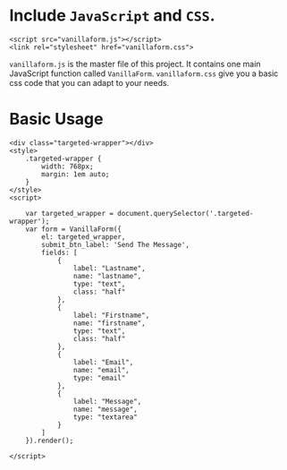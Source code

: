 # Include `JavaScript` and `CSS`.

```
<script src="vanillaform.js"></script>
<link rel="stylesheet" href="vanillaform.css">
```

`vanillaform.js` is the master file of this project. It contains one main JavaScript function called `VanillaForm`.
`vanillaform.css` give you a basic css code that you can adapt to your needs.

# Basic Usage

```
<div class="targeted-wrapper"></div>
<style>
    .targeted-wrapper { 
        width: 768px;
        margin: 1em auto;
    }
</style>
<script>

    var targeted_wrapper = document.querySelector('.targeted-wrapper');
    var form = VanillaForm({
        el: targeted_wrapper,
        submit_btn_label: 'Send The Message',
        fields: [
            {
                label: "Lastname",
                name: "lastname",
                type: "text",
                class: "half"
            },
            {
                label: "Firstname",
                name: "firstname",
                type: "text",
                class: "half"
            },
            {
                label: "Email",
                name: "email",
                type: "email"
            },
            {
                label: "Message",
                name: "message",
                type: "textarea"
            }
        ]
    }).render();
    
</script>
```
